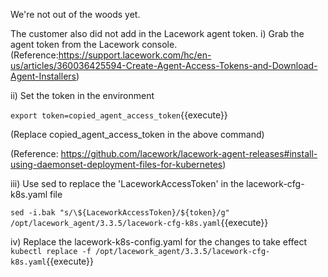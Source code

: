We're not out of the woods yet.

The customer also did not add in the Lacework agent token.
i) Grab the agent token from the Lacework console. (Reference:https://support.lacework.com/hc/en-us/articles/360036425594-Create-Agent-Access-Tokens-and-Download-Agent-Installers)

ii) Set the token in the environment

`export token=copied_agent_access_token`{{execute}}

(Replace copied_agent_access_token in the above command)

(Reference: https://github.com/lacework/lacework-agent-releases#install-using-daemonset-deployment-files-for-kubernetes)

iii) Use sed to replace the 'LaceworkAccessToken' in the lacework-cfg-k8s.yaml file

`sed -i.bak "s/\${LaceworkAccessToken}/${token}/g" /opt/lacework_agent/3.3.5/lacework-cfg-k8s.yaml`{{execute}}

iv) Replace the lacework-k8s-config.yaml for the changes to take effect
`kubectl replace -f /opt/lacework_agent/3.3.5/lacework-cfg-k8s.yaml`{{execute}}

